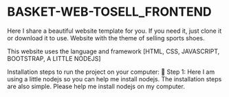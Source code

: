 # BASKET-WEB-TOSELL_FRONTEND
Here I share a beautiful website template for you. If you need it, just clone it or download it to use. Website with the theme of selling sports shoes.

This website uses the language and framework [HTML, CSS, JAVASCRIPT, BOOTSTRAP, A LITTLE NODEJS]

Installation steps to run the project on your computer:
🚀 Step 1: Here I am using a little nodejs so you can help me install nodejs. The installation steps are also simple. Please help me install nodejs on my computer.
